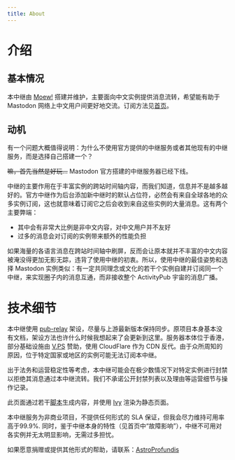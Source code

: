 ```yaml
---
title: About
---
```


# 介绍
## 基本情况

本中继由 [Moew!](https://moe.cat) 搭建并维护，主要面向中文实例提供消息流转，希望能有助于 Mastodon 网络上中文用户间更好地交流。订阅方法见[首页](@root/)。

## 动机

有一个问题大概值得说明：为什么不使用官方提供的中继服务或者其他现有的中继服务，而是选择自己搭建一个？

<del>嘛，首先当然是好玩...</del> Mastodon 官方搭建的中继服务器已经下线。

中继的主要作用在于丰富实例的跨站时间轴内容，而我们知道，信息并不是越多越好的。官方中继作为后台添加新中继时的默认占位符，必然会有来自全球各地的众多实例订阅，这也就意味着订阅它之后会收到来自这些实例的大量消息。这有两个主要弊端：

 * 其中会有非常大比例是非中文内容，对中文用户并不友好
 * 过多的消息会对订阅的实例带来额外的性能负担

如果海量的各语言消息在跨站时间轴中刷屏，反而会让原本就并不丰富的中文内容被淹没得更加无影无踪，违背了使用中继的初衷。所以，使用中继的最佳姿势和选择 Mastodon 实例类似：有一定共同理念或文化的若干个实例自建并订阅同一个中继，来实现圈子内的消息互通，而非接收整个 ActivityPub 宇宙的消息广播。

# 技术细节

本中继使用 [pub-relay](https://git.moe.cat/lynx/pub-relay) 架设，尽量与上游最新版本保持同步。原项目本身基本没有文档，架设方法也许什么时候我想起来了会更新到这里。服务器本体位于香港，部分基础设施由 [V.PS](https://vps.hosting/?affid=37) 赞助，使用 CloudFlare 作为 CDN 反代。由于众所周知的原因，位于特定国家或地区的实例可能无法订阅本中继。

出于法务和运营稳定性等考虑，本中继可能会在极少数情况下对特定实例进行封禁以拒绝其消息通过本中继流转。我们不承诺公开封禁列表以及理由等运营细节与操作记录。

此页面通过若干[脚本](https://git.moe.cat/lynx/relay-page)生成内容，并使用 [Ivy](https://github.com/dmulholl/ivy) 渲染为静态页面。

本中继服务为非商业项目，不提供任何形式的 SLA 保证，但我会尽力维持可用率高于99.9%. 同时，鉴于中继本身的特性（见首页中“故障影响”），中继不可用对各实例并无太明显影响，无需过多担忧。

如果愿意捐赠或提供其他形式的帮助，请联系：[AstroProfundis](https://moe.cat/@AstroProfundis)
